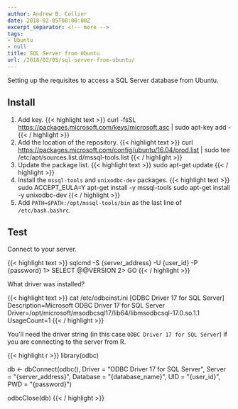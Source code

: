 ```yaml
---
author: Andrew B. Collier
date: 2018-02-05T08:00:00Z
excerpt_separator: <!-- more -->
tags:
- Ubuntu
- null
title: SQL Server from Ubuntu
url: /2018/02/05/sql-server-from-ubuntu/
---
```


Setting up the requisites to access a SQL Server database from Ubuntu.

<!--more-->

## Install

1. Add key.
    {{< highlight text >}}
curl -fsSL https://packages.microsoft.com/keys/microsoft.asc | sudo apt-key add -
{{< / highlight >}}
2. Add the location of the repository.
    {{< highlight text >}}
curl https://packages.microsoft.com/config/ubuntu/16.04/prod.list | sudo tee /etc/apt/sources.list.d/mssql-tools.list
{{< / highlight >}}
3. Update the package list.
    {{< highlight text >}}
sudo apt-get update
{{< / highlight >}}
4. Install the `mssql-tools` and `unixodbc-dev` packages.
    {{< highlight text >}}
sudo ACCEPT_EULA=Y apt-get install -y mssql-tools
sudo apt-get install -y unixodbc-dev
{{< / highlight >}}
5. Add `PATH=$PATH:/opt/mssql-tools/bin` as the last line of `/etc/bash.bashrc`.

## Test

Connect to your server.

{{< highlight text >}}
sqlcmd -S {server_address} -U {user_id} -P {password}
1> SELECT @@VERSION
2> GO
{{< / highlight >}}

What driver was installed?

{{< highlight text >}}
cat /etc/odbcinst.ini
[ODBC Driver 17 for SQL Server]
Description=Microsoft ODBC Driver 17 for SQL Server
Driver=/opt/microsoft/msodbcsql17/lib64/libmsodbcsql-17.0.so.1.1
UsageCount=1
{{< / highlight >}}

You'll need the driver string (in this case `ODBC Driver 17 for SQL Server`) if you are connecting to the server from R.

{{< highlight r >}}
library(odbc)

db <- dbConnect(odbc(),
                Driver =   "ODBC Driver 17 for SQL Server",
                Server =   "{server_address}",
                Database = "{database_name}",
                UID =      "{user_id}",
                PWD =      "{password}")

odbcClose(db)
{{< / highlight >}}
